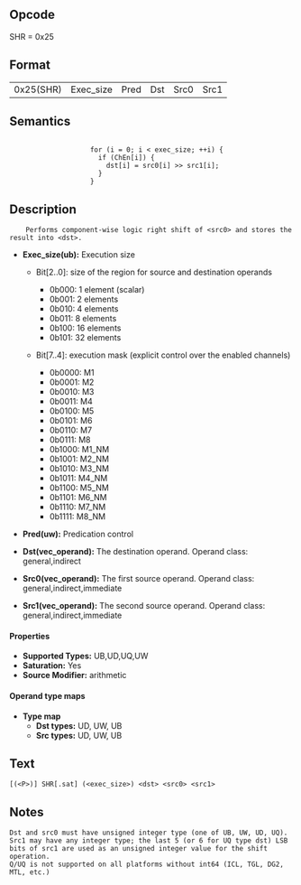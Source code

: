 <!---======================= begin_copyright_notice ============================

Copyright (C) 2020-2022 Intel Corporation

SPDX-License-Identifier: MIT

============================= end_copyright_notice ==========================-->

## Opcode

  SHR = 0x25

## Format

| | | | | | |
| --- | --- | --- | --- | --- | --- |
| 0x25(SHR) | Exec_size | Pred | Dst | Src0 | Src1 |


## Semantics


```

                    for (i = 0; i < exec_size; ++i) {
                      if (ChEn[i]) {
                        dst[i] = src0[i] >> src1[i];
                      }
                    }
```

## Description





```
    Performs component-wise logic right shift of <src0> and stores the result into <dst>.
```


- **Exec_size(ub):** Execution size

  - Bit[2..0]: size of the region for source and destination operands

    - 0b000:  1 element (scalar)
    - 0b001:  2 elements
    - 0b010:  4 elements
    - 0b011:  8 elements
    - 0b100:  16 elements
    - 0b101:  32 elements
  - Bit[7..4]: execution mask (explicit control over the enabled channels)

    - 0b0000:  M1
    - 0b0001:  M2
    - 0b0010:  M3
    - 0b0011:  M4
    - 0b0100:  M5
    - 0b0101:  M6
    - 0b0110:  M7
    - 0b0111:  M8
    - 0b1000:  M1_NM
    - 0b1001:  M2_NM
    - 0b1010:  M3_NM
    - 0b1011:  M4_NM
    - 0b1100:  M5_NM
    - 0b1101:  M6_NM
    - 0b1110:  M7_NM
    - 0b1111:  M8_NM

- **Pred(uw):** Predication control


- **Dst(vec_operand):** The destination operand. Operand class: general,indirect


- **Src0(vec_operand):** The first source operand. Operand class: general,indirect,immediate


- **Src1(vec_operand):** The second source operand. Operand class: general,indirect,immediate


#### Properties
- **Supported Types:** UB,UD,UQ,UW
- **Saturation:** Yes
- **Source Modifier:** arithmetic


#### Operand type maps
- **Type map**
  -  **Dst types:** UD, UW, UB
  -  **Src types:** UD, UW, UB


## Text
```
[(<P>)] SHR[.sat] (<exec_size>) <dst> <src0> <src1>
```

## Notes





    Dst and src0 must have unsigned integer type (one of UB, UW, UD, UQ). Src1 may have any integer type; the last 5 (or 6 for UQ type dst) LSB bits of src1 are used as an unsigned integer value for the shift operation.
    Q/UQ is not supported on all platforms without int64 (ICL, TGL, DG2, MTL, etc.)

